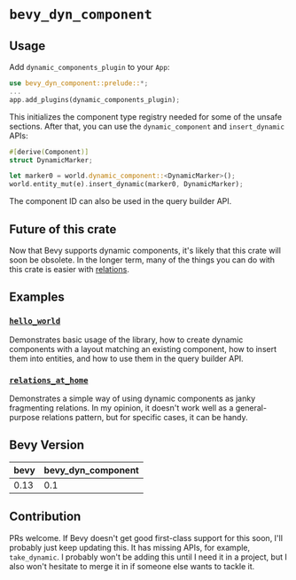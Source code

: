 # `bevy_dyn_component`

## Usage

Add `dynamic_components_plugin` to your `App`:
```rs
use bevy_dyn_component::prelude::*;
...
app.add_plugins(dynamic_components_plugin);
```
This initializes the component type registry needed for some of the unsafe sections. After that, you can use the `dynamic_component` and `insert_dynamic` APIs:
```rs
#[derive(Component)]
struct DynamicMarker;

let marker0 = world.dynamic_component::<DynamicMarker>();
world.entity_mut(e).insert_dynamic(marker0, DynamicMarker);
```

The component ID can also be used in the query builder API.

## Future of this crate

Now that Bevy supports dynamic components, it's likely that this crate will soon be obsolete. In the longer term, many of the things you can do with this crate is easier with [relations](https://github.com/bevyengine/bevy/issues/3742).

## Examples

### [`hello_world`](examples/hello_world.rs)
Demonstrates basic usage of the library, how to create dynamic components with a layout matching an existing component, how to insert them into entities, and how to use them in the query builder API.

### [`relations_at_home`](examples/relations_at_home.rs)
Demonstrates a simple way of using dynamic components as janky fragmenting relations. In my opinion, it doesn't work well as a general-purpose relations pattern, but for specific cases, it can be handy.

## Bevy Version

| bevy | bevy_dyn_component |
| ---- | ------------------ |
| 0.13 | 0.1                |

## Contribution

PRs welcome. If Bevy doesn't get good first-class support for this soon, I'll probably just keep updating this. It has missing APIs, for example, `take_dynamic`. I probably won't be adding this until I need it in a project, but I also won't hesitate to merge it in if someone else wants to tackle it.

